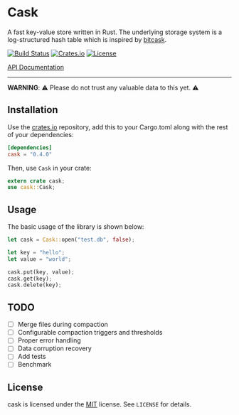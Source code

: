 # Cask

A fast key-value store written in Rust. The underlying storage system is a log-structured hash table
which is inspired by [bitcask](https://github.com/basho/bitcask/).

[![Build Status](https://travis-ci.org/andrebeat/cask.svg?branch=master)](https://travis-ci.org/andrebeat/cask)
[![Crates.io](https://img.shields.io/crates/v/cask.svg?maxage=2592000)](https://crates.io/crates/cask)
[![License](https://img.shields.io/dub/l/vibe-d.svg)](https://raw.githubusercontent.com/andrebeat/cask/master/LICENSE)

[API Documentation](http://andrebeat.github.io/cask/cask/struct.Cask.html)

* * *

**WARNING**: ⚠️ Please do not trust any valuable data to this yet. ⚠️

## Installation

Use the [crates.io](http://crates.io/) repository, add this to your Cargo.toml along with the rest
of your dependencies:

```toml
[dependencies]
cask = "0.4.0"
```

Then, use `Cask` in your crate:

```rust
extern crate cask;
use cask::Cask;
```

## Usage

The basic usage of the library is shown below:

```rust
let cask = Cask::open("test.db", false);

let key = "hello";
let value = "world";

cask.put(key, value);
cask.get(key);
cask.delete(key);
```

## TODO

- [ ] Merge files during compaction
- [ ] Configurable compaction triggers and thresholds
- [ ] Proper error handling
- [ ] Data corruption recovery
- [ ] Add tests
- [ ] Benchmark

## License

cask is licensed under the [MIT](http://opensource.org/licenses/MIT) license. See `LICENSE` for
details.
